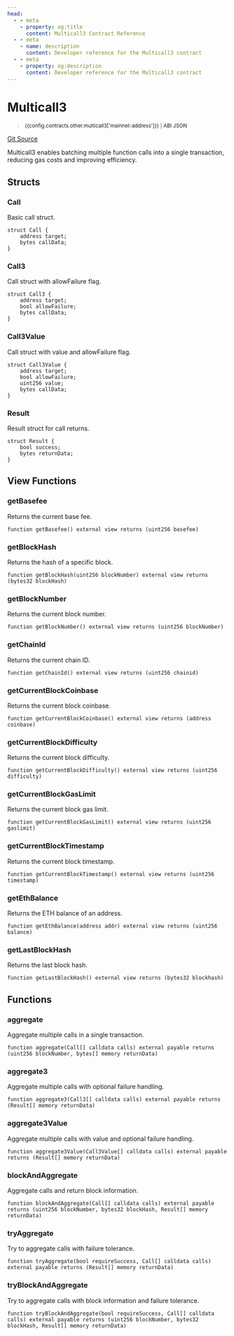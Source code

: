 ```yaml
---
head:
  - - meta
    - property: og:title
      content: Multicall3 Contract Reference
  - - meta
    - name: description
      content: Developer reference for the Multicall3 contract
  - - meta
    - property: og:description
      content: Developer reference for the Multicall3 contract
---
```


<script setup>
  import config from '@berachain/config/constants.json';
</script>

# Multicall3

> <small><a target="_blank" :href="config.mainnet.dapps.berascan.url + 'address/' + config.contracts.other.multicall3['mainnet-address']">{{config.contracts.other.multicall3['mainnet-address']}}</a><span v-if="config.contracts.other.multicall3.abi">&nbsp;|&nbsp;<a target="_blank" :href="config.contracts.other.multicall3.abi">ABI JSON</a></span></small>

[Git Source](https://github.com/berachain/contracts/blob/main/src/base/Multicall3.sol)

Multicall3 enables batching multiple function calls into a single transaction, reducing gas costs and improving efficiency.

## Structs

### Call
Basic call struct.

```solidity
struct Call {
    address target;
    bytes callData;
}
```

### Call3
Call struct with allowFailure flag.

```solidity
struct Call3 {
    address target;
    bool allowFailure;
    bytes callData;
}
```

### Call3Value
Call struct with value and allowFailure flag.

```solidity
struct Call3Value {
    address target;
    bool allowFailure;
    uint256 value;
    bytes callData;
}
```

### Result
Result struct for call returns.

```solidity
struct Result {
    bool success;
    bytes returnData;
}
```

## View Functions

### getBasefee
Returns the current base fee.

```solidity
function getBasefee() external view returns (uint256 basefee)
```

### getBlockHash
Returns the hash of a specific block.

```solidity
function getBlockHash(uint256 blockNumber) external view returns (bytes32 blockHash)
```

### getBlockNumber
Returns the current block number.

```solidity
function getBlockNumber() external view returns (uint256 blockNumber)
```

### getChainId
Returns the current chain ID.

```solidity
function getChainId() external view returns (uint256 chainid)
```

### getCurrentBlockCoinbase
Returns the current block coinbase.

```solidity
function getCurrentBlockCoinbase() external view returns (address coinbase)
```

### getCurrentBlockDifficulty
Returns the current block difficulty.

```solidity
function getCurrentBlockDifficulty() external view returns (uint256 difficulty)
```

### getCurrentBlockGasLimit
Returns the current block gas limit.

```solidity
function getCurrentBlockGasLimit() external view returns (uint256 gaslimit)
```

### getCurrentBlockTimestamp
Returns the current block timestamp.

```solidity
function getCurrentBlockTimestamp() external view returns (uint256 timestamp)
```

### getEthBalance
Returns the ETH balance of an address.

```solidity
function getEthBalance(address addr) external view returns (uint256 balance)
```

### getLastBlockHash
Returns the last block hash.

```solidity
function getLastBlockHash() external view returns (bytes32 blockhash)
```

## Functions

### aggregate
Aggregate multiple calls in a single transaction.

```solidity
function aggregate(Call[] calldata calls) external payable returns (uint256 blockNumber, bytes[] memory returnData)
```

### aggregate3
Aggregate multiple calls with optional failure handling.

```solidity
function aggregate3(Call3[] calldata calls) external payable returns (Result[] memory returnData)
```

### aggregate3Value
Aggregate multiple calls with value and optional failure handling.

```solidity
function aggregate3Value(Call3Value[] calldata calls) external payable returns (Result[] memory returnData)
```

### blockAndAggregate
Aggregate calls and return block information.

```solidity
function blockAndAggregate(Call[] calldata calls) external payable returns (uint256 blockNumber, bytes32 blockHash, Result[] memory returnData)
```

### tryAggregate
Try to aggregate calls with failure tolerance.

```solidity
function tryAggregate(bool requireSuccess, Call[] calldata calls) external payable returns (Result[] memory returnData)
```

### tryBlockAndAggregate
Try to aggregate calls with block information and failure tolerance.

```solidity
function tryBlockAndAggregate(bool requireSuccess, Call[] calldata calls) external payable returns (uint256 blockNumber, bytes32 blockHash, Result[] memory returnData)
```
